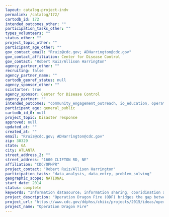 ```yaml
---
layout: catalog-project-indv
permalink: /catalog/172/
cartodb_id: 172
intended_outcomes_other: ""
participation_tasks_other: ""
types_volunteers: ""
status_other: ""
project_topic_other: ""
participant_age_other: ""
gov_contact_email: "Rruiz@cdc.gov; ADHarrington@cdc.gov"
gov_contact_affiliation: Center for Disease Control
gov_contact: "Robert Ruiz/Allison Harrington"
agency_partner_other: ""
recruiting: false
agency_partner_name: ""
cartodb_georef_status: null
agency_sponsor_other: ""
scistarter: true
agency_sponsor: Center for Disease Control
agency_partner: ""
intended_outcomes: "community_engagement_outreach, io_education, operational_integration_use"
participant_age: general_public
cartodb_id_0: null
project_topic: Disaster response
approved: null
updated_at: ""
created_at: ""
email: "Rruiz@cdc.gov; ADHarrington@cdc.gov"
zip: 30329
state: GA
city: ATLANTA
street_address_2: ""
street_address: "1600 CLIFTON RD, NE"
affiliation: "CDC/OPHPR"
project_contact: "Robert Ruiz/Allison Harrington"
participation_tasks: "data_analysis, data_entry, problem_solving"
geographic_scope: NATIONAL
start_date: 2014
status: complete
keywords: "Information datasource; information sharing, cooridination and collaboration"
project_description: "Operation Dragon Fire (ODF) bridges the gap between data overload and meaningful and actionable information. As a clearinghouse or data marketplace for Disaster response,  ODF will provide a means to identify, aggregate, validate, and analyze data from multiple sources, and access to applicable information via multiple channels. With ODF, participating entities, including government at all levels, non-profits, response organizations, first responders, private sector industry, corporations, technology platforms, and the public can make faster, smarter decisions, with information provided by a preferred and trusted source. ODF strives to create an environment where unified, timely, and reliable information is available before, during, and after emergencies. ODF will serve as a data conduit, connecting the public and private sectors, to encourage information sharing, coordination, and collaboration across the response community. Project kickoff was in June 2014."
project_url: "https://www.cdc.gov/ddphss/chiic/projects/2015/ideas/operation-dragon-fire-odf.html"
project_name: "Operation Dragon Fire"
---
```

